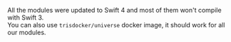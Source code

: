 All the modules were updated to Swift 4 and most of them won't compile with Swift 3.<br/>
You can also use `trisdocker/universe` docker image, it should work for all our modules.
